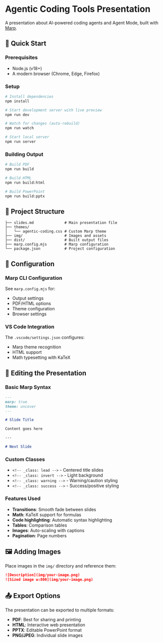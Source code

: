 # Agentic Coding Tools Presentation

A presentation about AI-powered coding agents and Agent Mode, built with [Marp](https://marp.app/).

## 🚀 Quick Start

### Prerequisites

- Node.js (v18+)
- A modern browser (Chrome, Edge, Firefox)

### Setup

```bash
# Install dependencies
npm install

# Start development server with live preview
npm run dev

# Watch for changes (auto-rebuild)
npm run watch

# Start local server
npm run server
```

### Building Output

```bash
# Build PDF
npm run build

# Build HTML
npm run build:html

# Build PowerPoint
npm run build:pptx
```

## 📁 Project Structure

```
├── slides.md              # Main presentation file
├── themes/
│   └── agentic-coding.css # Custom Marp theme
├── img/                   # Images and assets
├── dist/                  # Built output files
├── marp.config.mjs        # Marp configuration
└── package.json           # Project configuration
```

## 🔧 Configuration

### Marp CLI Configuration

See `marp.config.mjs` for:

- Output settings
- PDF/HTML options
- Theme configuration
- Browser settings

### VS Code Integration

The `.vscode/settings.json` configures:

- Marp theme recognition
- HTML support
- Math typesetting with KaTeX

## 📝 Editing the Presentation

### Basic Marp Syntax

```markdown
---
marp: true
theme: uncover
---

# Slide Title

Content goes here

---

# Next Slide
```

### Custom Classes

- `<!-- _class: lead -->` - Centered title slides
- `<!-- _class: invert -->` - Light background
- `<!-- _class: warning -->` - Warning/caution styling
- `<!-- _class: success -->` - Success/positive styling

### Features Used

- **Transitions**: Smooth fade between slides
- **Math**: KaTeX support for formulas
- **Code highlighting**: Automatic syntax highlighting
- **Tables**: Comparison tables
- **Images**: Auto-scaling with captions
- **Pagination**: Page numbers

## 🖼️ Adding Images

Place images in the `img/` directory and reference them:

```markdown
![Description](img/your-image.png)
![Sized image w:800](img/your-image.png)
```

## 📤 Export Options

The presentation can be exported to multiple formats:

- **PDF**: Best for sharing and printing
- **HTML**: Interactive web presentation
- **PPTX**: Editable PowerPoint format
- **PNG/JPEG**: Individual slide images
